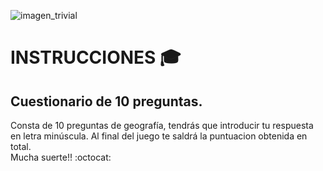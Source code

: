 ![imagen_trivial](https://media.istockphoto.com/photos/trivia-word-from-wooden-blocks-with-letters-picture-id1165716323?k=6&m=1165716323&s=612x612&w=0&h=SxicZD_NrrtGCkUI5P43x-ikOFixi6bcujXpJBT4pLc=) 
# INSTRUCCIONES :mortar_board:
 ## Cuestionario de 10 preguntas.  
  Consta de 10 preguntas de geografía, tendrás que introducir tu respuesta en letra minúscula.
  Al final del juego te saldrá la puntuacion obtenida en total.  
  Mucha suerte!! :octocat:
  
  
